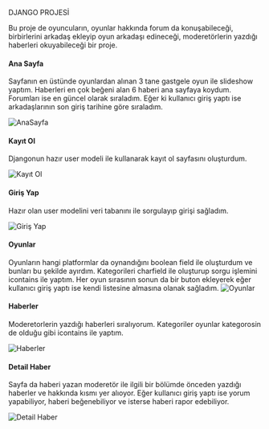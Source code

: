 DJANGO PROJESİ

Bu proje de oyuncuların, oyunlar hakkında forum da konuşabileceği, birbirlerini arkadaş ekleyip oyun arkadaşı edineceği, moderetörlerin yazdığı haberleri okuyabileceği bir proje.

#### Ana Sayfa

Sayfanın en üstünde oyunlardan alınan 3 tane gastgele oyun ile slideshow yaptım. Haberleri en çok beğeni alan 6 haberi ana sayfaya koydum. Forumları ise en güncel olarak sıraladım. Eğer ki kullanıcı giriş yaptı ise arkadaşlarının son giriş tarihine göre sıraladım.  

![AnaSayfa](https://user-images.githubusercontent.com/61551987/97159541-1a5b8d80-178c-11eb-8c27-d0f5a0752f88.JPG)

#### Kayıt Ol

Djangonun hazır user modeli ile kullanarak kayıt ol sayfasını oluşturdum.

![Kayıt Ol](https://user-images.githubusercontent.com/61551987/97160693-c651a880-178d-11eb-9a40-3b514735cdaf.JPG)

#### Giriş Yap

Hazır olan user modelini veri tabanını ile sorgulayıp girişi sağladım.

![Giriş Yap](https://user-images.githubusercontent.com/61551987/97161013-4415b400-178e-11eb-9021-033255f8ce69.JPG)

#### Oyunlar

Oyunların hangi platformlar da oynandığını boolean field ile oluşturdum ve bunları bu şekilde ayırdım. Kategorileri charfield ile oluşturup sorgu işlemini icontains ile yaptım. Her oyun sırasının sonun da bir buton ekleyerek eğer kullanıcı giriş yaptı ise kendi listesine almasına olanak sağladım. 
![Oyunlar](https://user-images.githubusercontent.com/61551987/97161279-a5d61e00-178e-11eb-9226-72e13b8bb04e.JPG)

#### Haberler

Moderetorlerin yazdığı haberleri sıralıyorum. Kategoriler oyunlar kategorosin de olduğu gibi icontains ile yaptım. 

![Haberler](https://user-images.githubusercontent.com/61551987/97183322-b1d1d800-17ae-11eb-8e0c-e640788f6475.JPG)

#### Detail Haber

Sayfa da haberi yazan moderetör ile ilgili bir bölümde önceden yazdığı haberler ve hakkında kısmı yer alıoyor. Eğer kullanıcı giriş yaptı ise yorum yapabiliyor, haberi beğenebiliyor ve isterse haberi rapor edebiliyor. 

![Detail Haber](https://user-images.githubusercontent.com/61551987/97183881-56541a00-17af-11eb-8aa7-8e8d05c01b6f.JPG)
